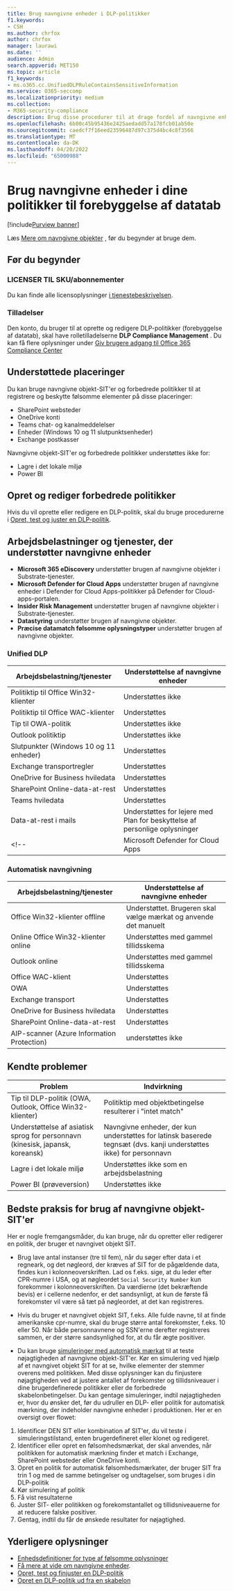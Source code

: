```yaml
---
title: Brug navngivne enheder i DLP-politikker
f1.keywords:
- CSH
ms.author: chrfox
author: chrfox
manager: laurawi
ms.date: ''
audience: Admin
search.appverid: MET150
ms.topic: article
f1_keywords:
- ms.o365.cc.UnifiedDLPRuleContainsSensitiveInformation
ms.service: O365-seccomp
ms.localizationpriority: medium
ms.collection:
- M365-security-compliance
description: Brug disse procedurer til at drage fordel af navngivne enheder i dine politikker til forebyggelse af datatab
ms.openlocfilehash: 6b00c45b95436e2425aedadd57a178fcb01ab50e
ms.sourcegitcommit: caedcf7f16eed23596487d97c375d4bc4c8f3566
ms.translationtype: MT
ms.contentlocale: da-DK
ms.lasthandoff: 04/20/2022
ms.locfileid: "65000988"
---
```

# <a name="use-named-entities-in-your-data-loss-prevention-policies"></a>Brug navngivne enheder i dine politikker til forebyggelse af datatab

[!include[Purview banner](../includes/purview-rebrand-banner.md)]

Læs [Mere om navngivne objekter](named-entities-learn.md) , før du begynder at bruge dem.

## <a name="before-you-begin"></a>Før du begynder

### <a name="skusubscriptions-licensing"></a>LICENSER TIL SKU/abonnementer

Du kan finde alle licensoplysninger [i tjenestebeskrivelsen](/office365/servicedescriptions/microsoft-365-service-descriptions/microsoft-365-tenantlevel-services-licensing-guidance/microsoft-365-security-compliance-licensing-guidance#information-protection-data-classification-analytics-overview-content--activity-explorer).

### <a name="permissions"></a>Tilladelser

Den konto, du bruger til at oprette og redigere DLP-politikker (forebyggelse af datatab), skal have rolletilladelserne **DLP Compliance Management** . Du kan få flere oplysninger under [Giv brugere adgang til Office 365 Compliance Center](../security/office-365-security/grant-access-to-the-security-and-compliance-center.md)


## <a name="supported-locations"></a>Understøttede placeringer

Du kan bruge navngivne objekt-SIT'er og forbedrede politikker til at registrere og beskytte følsomme elementer på disse placeringer:

- SharePoint websteder
- OneDrive konti
- Teams chat- og kanalmeddelelser
- Enheder (Windows 10 og 11 slutpunktsenheder)
- Exchange postkasser

Navngivne objekt-SIT'er og forbedrede politikker understøttes ikke for:

- Lagre i det lokale miljø
- Power BI

## <a name="create-and-edit-enhanced-policies"></a>Opret og rediger forbedrede politikker

Hvis du vil oprette eller redigere en DLP-politik, skal du bruge procedurerne i [Opret, test og juster en DLP-politik](create-test-tune-dlp-policy.md).

## <a name="workloads-and-services-that-support-named-entities"></a>Arbejdsbelastninger og tjenester, der understøtter navngivne enheder

- **Microsoft 365 eDiscovery** understøtter brugen af navngivne objekter i Substrate-tjenester.
- **Microsoft Defender for Cloud Apps** understøtter brugen af navngivne enheder i Defender for Cloud Apps-politikker på Defender for Cloud-apps-portalen.
- **Insider Risk Management** understøtter brugen af navngivne objekter i Substrate-tjenester.
- **Datastyring** understøtter brugen af navngivne objekter.
- **Præcise datamatch følsomme oplysningstyper** understøtter brugen af navngivne objekter.
<!--- **Communication Compliance** doesn't support the use of named entities in Exchange transport rules and data-at-rest.
- **Microsoft Information Governance** (MIG) doesn't support the use of named entities in Exchange transport rules and data-at-rest.-->
 
### <a name="unified-dlp"></a>Unified DLP

|Arbejdsbelastning/tjenester  |Understøttelse af navngivne enheder  |
|---------|---------|
|Politiktip til Office Win32-klienter    |Understøttes ikke  |
|Politiktip til Office WAC-klienter    |Understøttes         |
|Tip til OWA-politik     |Understøttes ikke         |
|Outlook politiktip     |Understøttes ikke |
|Slutpunkter (Windows 10 og 11 enheder)     |Understøttes  |
|Exchange transportregler     |Understøttes |
|OneDrive for Business hviledata     |Understøttes         |
|SharePoint Online-data-at-rest     |Understøttes         |
|Teams hviledata     |Understøttes         |
|Data-at-rest i mails     |Understøttes for lejere med Plan for beskyttelse af personlige oplysninger         |
<!--|Microsoft Defender for Cloud Apps     |Understøttes         |-->

### <a name="autolabeling"></a>Automatisk navngivning

|Arbejdsbelastning/tjenester |Understøttelse af navngivne enheder  |
|---------|---------|
|Office Win32-klienter offline   |Understøttet. Brugeren skal vælge mærkat og anvende det manuelt |
|Online Office Win32-klienter online|Understøttes med gammel tillidsskema |
|Outlook online   |Understøttes med gammel tillidsskema  |
|Office WAC-klient     |Understøttes |
|OWA     |Understøttes |
|Exchange transport     |Understøttes |
|OneDrive for Business hviledata     |Understøttes |
|SharePoint Online-data-at-rest|Understøttes|
|AIP-scanner (Azure Information Protection)|understøttes ikke|

## <a name="known-issues"></a>Kendte problemer

|Problem  |Indvirkning  |
|---------|---------|
|Tip til DLP-politik (OWA, Outlook, Office Win32-klienter)     |   Politiktip med objektbetingelse resulterer i "intet match"      |
| Understøttelse af asiatisk sprog for personnavn (kinesisk, japansk, koreansk)    | Navngivne enheder, der kun understøttes for latinsk baserede tegnsæt (dvs. kanji understøttes ikke) for personnavn        |
|Lagre i det lokale miljø    | Understøttes ikke som en arbejdsbelastning|
|Power BI (prøveversion) | Understøttes ikke

<!--|Devices workload (Endpoint)     | Not supported as a workload – authoring policy with named entities will not be allowed        |-->

## <a name="best-practices-for-using-named-entity-sits"></a>Bedste praksis for brug af navngivne objekt-SIT'er

Her er nogle fremgangsmåder, du kan bruge, når du opretter eller redigerer en politik, der bruger et navngivet objekt SIT.

- Brug lave antal instanser (tre til fem), når du søger efter data i et regneark, og det nøgleord, der kræves af SIT for de pågældende data, findes kun i kolonneoverskriften. Lad os f.eks. sige, at du leder efter CPR-numre i USA, og at nøgleordet `Social Security Number` kun forekommer i kolonneoverskriften. Da værdierne (det bekræftende bevis) er i cellerne nedenfor, er det sandsynligt, at kun de første få forekomster vil være så tæt på nøgleordet, at det kan registreres.  

- Hvis du bruger et navngivet objekt SIT, f.eks. Alle fulde navne, til at finde amerikanske cpr-numre, skal du bruge større antal forekomster, f.eks. 10 eller 50. Når både personnavnene og SSN'erne derefter registreres sammen, er der større sandsynlighed for, at du får ægte positiver.

- Du kan bruge [simuleringer med automatisk mærkat](apply-sensitivity-label-automatically.md#learn-about-simulation-mode) til at teste nøjagtigheden af navngivne objekt-SIT'er. Kør en simulering ved hjælp af et navngivet objekt SIT for at se, hvilke elementer der stemmer overens med politikken. Med disse oplysninger kan du finjustere nøjagtigheden ved at justere antallet af forekomster og tillidsniveauer i dine brugerdefinerede politikker eller de forbedrede skabelonbetingelser. Du kan gentage simuleringer, indtil nøjagtigheden er, hvor du ønsker det, før du udruller en DLP- eller politik for automatisk mærkning, der indeholder navngivne enheder i produktionen. Her er en oversigt over flowet:

1. Identificer DEN SIT eller kombination af SIT'er, du vil teste i simuleringstilstand, enten brugerdefineret eller klonet og redigeret.
1. Identificer eller opret en følsomhedsmærkat, der skal anvendes, når politikken for automatisk mærkning finder et match i Exchange, SharePoint websteder eller OneDrive konti.
1. Opret en politik for automatisk følsomhedsmærkater, der bruger SIT fra trin 1 og med de samme betingelser og undtagelser, som bruges i din DLP-politik
1. Kør simulering af politik
1. Få vist resultaterne
1. Juster SIT- eller politikken og forekomstantallet og tillidsniveauerne for at reducere falske positiver.
1. Gentag, indtil du får de ønskede resultater for nøjagtighed.


## <a name="for-further-information"></a>Yderligere oplysninger
- [Enhedsdefinitioner for type af følsomme oplysninger](sensitive-information-type-entity-definitions.md)
- [Få mere at vide om navngivne enheder](named-entities-learn.md).
- [Opret, test og finjuster en DLP-politik](create-test-tune-dlp-policy.md)
- [Opret en DLP-politik ud fra en skabelon](create-a-dlp-policy-from-a-template.md)
